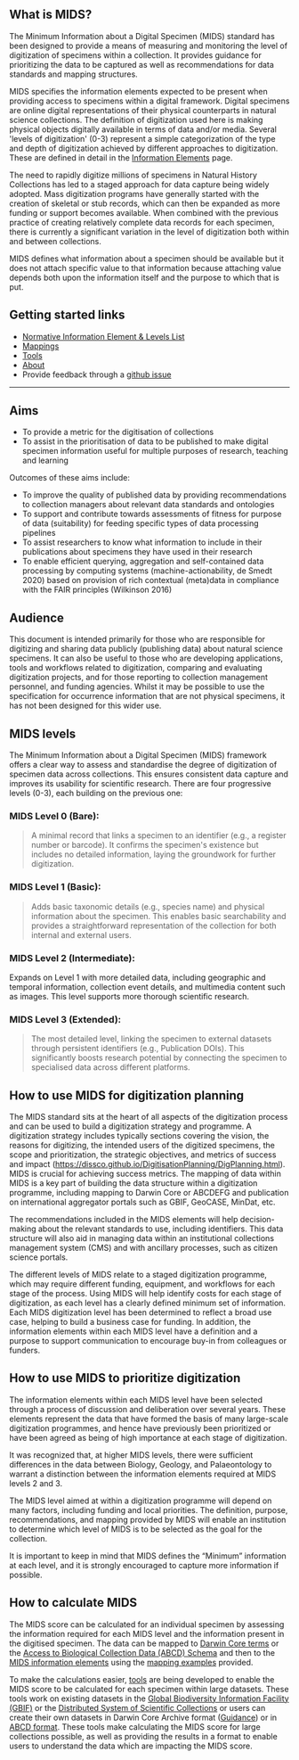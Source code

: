 ## What is MIDS?

The Minimum Information about a Digital Specimen (MIDS) standard has been designed to provide a means of measuring and monitoring the level of digitization of specimens within a collection. It provides guidance for prioritizing the data to be captured as well as recommendations for data standards and mapping structures.

MIDS specifies the information elements expected to be present when providing access to specimens within a digital framework. Digital specimens are online digital representations of their physical counterparts in natural science collections. The definition of digitization used here is making physical objects digitally available in terms of data and/or media. Several 'levels of digitization' (0-3) represent a simple categorization of the type and depth of digitization achieved by different approaches to digitization. These are defined in detail in the [Information Elements](https://tdwg.github.io/mids/information-elements/index.html) page.

The need to rapidly digitize millions of specimens in Natural History Collections has led to a staged approach for data capture being widely adopted. Mass digitization programs have generally started with the creation of skeletal or stub records, which can then be expanded as more funding or support becomes available. When combined with the previous practice of creating relatively complete data records for each specimen, there is currently a significant variation in the level of digitization both within and between collections.

MIDS defines what information about a specimen should be available but it does not attach specific value to that information because attaching value depends both upon the information itself and the purpose to which that is put.

Getting started links[](#getting-started)
-----------------------------------
*   [Normative Information Element & Levels List](https://tdwg.github.io/mids/information-elements/index.html)
*   [Mappings](https://tdwg.github.io/mids/mappings/index.html)
*   [Tools](https://tdwg.github.io/mids/resources/index.html)
*   [About](https://tdwg.github.io/mids/about/index.html)
*   Provide feedback through a [github issue](https://github.com/tdwg/mids/issues)

-------------
## Aims

- To provide a metric for the digitisation of collections
- To assist in the prioritisation of data to be published to make digital specimen information useful for multiple purposes of research, teaching and learning

Outcomes of these aims include:

- To improve the quality of published data by providing recommendations to collection managers about relevant data standards and ontologies
- To support and contribute towards assessments of fitness for purpose of data (suitability) for feeding specific types of data processing pipelines
- To assist researchers to know what information to include in their publications about specimens they have used in their research
- To enable efficient querying, aggregation and self-contained data processing by computing systems (machine-actionability, de Smedt 2020) based on provision of rich contextual (meta)data in compliance with the FAIR principles (Wilkinson 2016)


## Audience

This document is intended primarily for those who are responsible for digitizing and sharing data publicly (publishing data) about natural science specimens. It can also be useful to those who are developing applications, tools and workflows related to digitization, comparing and evaluating digitization projects, and for those reporting to collection management personnel, and funding agencies. Whilst it may be possible to use the specification for occurrence information that are not physical specimens, it has not been designed for this wider use.

## MIDS levels

The Minimum Information about a Digital Specimen (MIDS) framework offers a clear way to assess and standardise the degree of digitization of specimen data across collections. This ensures consistent data capture and improves its usability for scientific research. There are four progressive levels (0-3), each building on the previous one:

### MIDS Level 0 (Bare):

> A minimal record that links a specimen to an identifier (e.g., a register number or barcode). It confirms the specimen's existence but includes no detailed information, laying the groundwork for further digitization.

### MIDS Level 1 (Basic):

> Adds basic taxonomic details (e.g., species name) and physical information about the specimen. This enables basic searchability and provides a straightforward representation of the collection for both internal and external users.

### MIDS Level 2 (Intermediate):

Expands on Level 1 with more detailed data, including geographic and temporal information, collection event details, and multimedia content such as images. This level supports more thorough scientific research.

### MIDS Level 3 (Extended):

> The most detailed level, linking the specimen to external datasets through persistent identifiers (e.g., Publication DOIs). This significantly boosts research potential by connecting the specimen to specialised data across different platforms.

## How to use MIDS for digitization planning

The MIDS standard sits at the heart of all aspects of the digitization process and can be used to build a digitization strategy and programme. A digitization strategy includes typically sections covering the vision, the reasons for digitizing, the intended users of the digitized specimens, the scope and prioritization, the strategic objectives, and metrics of success and impact (https://dissco.github.io/DigitisationPlanning/DigPlanning.html). MIDS is crucial for achieving success metrics. The mapping of data within MIDS is a key part of building the data structure within a digitization programme, including mapping to Darwin Core or ABCDEFG and publication on international aggregator portals such as GBIF, GeoCASE, MinDat, etc.

The recommendations included in the MIDS elements will help decision-making about the relevant standards to use, including identifiers. This data structure will also aid in managing data within an institutional collections management system (CMS) and with ancillary processes, such as citizen science portals.

The different levels of MIDS relate to a staged digitization programme, which may require different funding, equipment, and workflows for each stage of the process. Using MIDS will help identify costs for each stage of digitization, as each level has a clearly defined minimum set of information. Each MIDS digitization level has been determined to reflect a broad use case, helping to build a business case for funding. In addition, the information elements within each MIDS level have a definition and a purpose to support communication to encourage buy-in from colleagues or funders.

## How to use MIDS to prioritize digitization

The information elements within each MIDS level have been selected through a process of discussion and deliberation over several years. These elements represent the data that have formed the basis of many large-scale digitization programmes, and hence have previously been prioritized or have been agreed as being of high importance at each stage of digitization.

It was recognized that, at higher MIDS levels, there were sufficient differences in the data between Biology, Geology, and Palaeontology to warrant a distinction between the information elements required at MIDS levels 2 and 3.

The MIDS level aimed at within a digitization programme will depend on many factors, including funding and local priorities. The definition, purpose, recommendations, and mapping provided by MIDS will enable an institution to determine which level of MIDS is to be selected as the goal for the collection.

It is important to keep in mind that MIDS defines the “Minimum” information at each level, and it is strongly encouraged to capture more information if possible.

## How to calculate MIDS

The MIDS score can be calculated for an individual specimen by assessing the information required for each MIDS level and the information present in the digitised specimen. The data can be mapped to [Darwin Core terms](https://www.tdwg.org/standards/dwc/) or the [Access to Biological Collection Data (ABCD) Schema](https://www.tdwg.org/standards/abcd/) and then to the [MIDS information elements](https://tdwg.github.io/mids/information-elements/index.html) using the [mapping examples](https://tdwg.github.io/mids/mappings/index.html) provided.

To make the calculations easier, [tools](https://tdwg.github.io/mids/tools/index.html) are being developed to enable the MIDS score to be calculated for each specimen within large datasets. These tools work on existing datasets in the [Global Biodiversity Information Facility (GBIF)](https://www.gbif.org/) or the [Distributed System of Scientific Collections](https://www.dissco.eu/) or users can create their own datasets in Darwin Core Archive format ([Guidance](https://ipt.gbif.org/manual/en/ipt/latest/dwca-guide)) or in [ABCD format](https://www.tdwg.org/standards/abcd/). These tools make calculating the MIDS score for large collections possible, as well as providing the results in a format to enable users to understand the data which are impacting the MIDS score.
